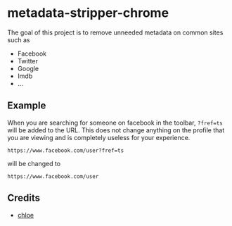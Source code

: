 # metadata-stripper-chrome

The goal of this project is to remove unneeded metadata on common sites such as

- Facebook
- Twitter
- Google
- Imdb
- ...

## Example

When you are searching for someone on facebook in the toolbar, ```?fref=ts``` will be added to the URL.
This does not change anything on the profile that you are viewing and is completely useless for your experience.

```
https://www.facebook.com/user?fref=ts
```

will be changed to

```
https://www.facebook.com/user
```

## Credits

- [chloe](https://chloe.re)
